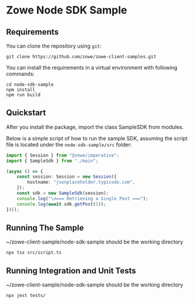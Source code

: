 # Zowe Node SDK Sample

## Requirements

You can clone the repository using `git`:

```
git clone https://github.com/zowe/zowe-client-samples.git
```

You can install the requirements in a virtual environment with following commands:

```shell
cd node-sdk-sample
npm install
npm run build
```

## Quickstart

After you install the package, import the class SampleSDK from modules.

Below is a simple script of how to run the sample SDK, assuming the script file is located under the `node-sdk-sample/src` folder:

```typescript
import { Session } from "@zowe/imperative";
import { SampleSdk } from "./main";

(async () => {
    const session: Session = new Session({
        hostname: "jsonplaceholder.typicode.com",
    });
    const sdk = new SampleSdk(session);
    console.log("\n=== Retrieving a Single Post ===");
    console.log(await sdk.getPost(1));
})();

```

## Running The Sample

~/zowe-client-sample/node-sdk-sample should be the working directory

```shell
npx tsx src/script.ts
```

## Running Integration and Unit Tests

~/zowe-client-sample/node-sdk-sample should be the working directory

```shell
npx jest tests/
```